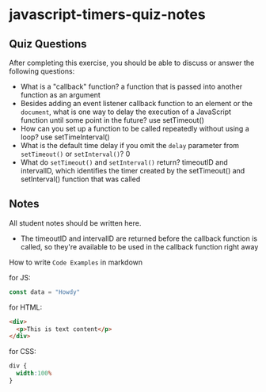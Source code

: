 # javascript-timers-quiz-notes

## Quiz Questions

After completing this exercise, you should be able to discuss or answer the following questions:

- What is a "callback" function?
a function that is passed into another function as an argument
- Besides adding an event listener callback function to an element or the `document`, what is one way to delay the execution of a JavaScript function until some point in the future?
use setTimeout()
- How can you set up a function to be called repeatedly without using a loop?
use setTimeInterval()
- What is the default time delay if you omit the `delay` parameter from `setTimeout()` or `setInterval()`?
0
- What do `setTimeout()` and `setInterval()` return?
timeoutID and intervalID, which identifies the timer created by the setTimeout() and setInterval() function that was called

## Notes

All student notes should be written here.
- The timeoutID and intervalID are returned before the callback function is called, so they're available to be used in the callback function right away

How to write `Code Examples` in markdown

for JS:
```javascript
const data = "Howdy"
```

for HTML:
```html
<div>
  <p>This is text content</p>
</div>
```

for CSS:
```css
div {
  width:100%
}
```
